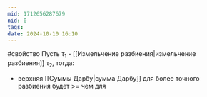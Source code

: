 ```yaml
---
mid: 1712656287679
nid: 0
tags: 
date: 2024-10-10 16:10
---
```

#свойство 
Пусть $\tau_1$ - [[Измельчение разбиения|измельчение разбиения]] $\tau_2$, тогда:
- верхняя [[Суммы Дарбу|сумма Дарбу]] для более точного разбиения будет >= чем для 

